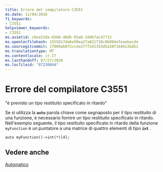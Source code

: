 ```yaml
---
title: Errore del compilatore C3551
ms.date: 11/04/2016
f1_keywords:
- C3551
helpviewer_keywords:
- C3551
ms.assetid: c8ee23da-6568-40db-93a6-3ddb7ac47712
ms.openlocfilehash: 1555817de6e50ea27a021718c8b094efeaebacde
ms.sourcegitcommit: 1f009ab0f2cc4a177f2d1353d5a38f164612bdb1
ms.translationtype: MT
ms.contentlocale: it-IT
ms.lasthandoff: 07/27/2020
ms.locfileid: "87230844"
---
```

# <a name="compiler-error-c3551"></a>Errore del compilatore C3551

"è previsto un tipo restituito specificato in ritardo"

Se si utilizza la **`auto`** parola chiave come segnaposto per il tipo restituito di una funzione, è necessario fornire un tipo restituito specificato in ritardo. Nell'esempio seguente, il tipo restituito specificato in ritardo della funzione `myFunction` è un puntatore a una matrice di quattro elementi di tipo **`int`** .

```
auto myFunction()->int(*)[4];
```

## <a name="see-also"></a>Vedere anche

[Automatico](../../cpp/auto-cpp.md)
